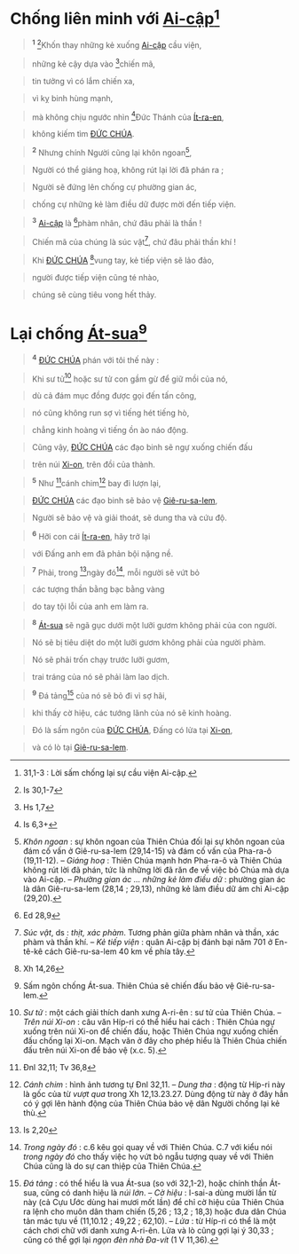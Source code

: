 # Chống liên minh với [Ai-cập]()[^1]

> <sup><b>1</b></sup> [^1*]Khốn thay những kẻ xuống [Ai-cập]() cầu viện,
>


> những kẻ cậy dựa vào [^2*]chiến mã,
>


> tin tưởng vì có lắm chiến xa,
>


> vì kỵ binh hùng mạnh,
>


> mà không chịu ngước nhìn [^3*]Đức Thánh của [Ít-ra-en](),
>


> không kiếm tìm [ĐỨC CHÚA]().
>


> <sup><b>2</b></sup> Nhưng chính Người cũng lại khôn ngoan[^2],
>


> Người có thể giáng hoạ, không rút lại lời đã phán ra ;
>


> Người sẽ đứng lên chống cự phường gian ác,
>


> chống cự những kẻ làm điều dữ được mời đến tiếp viện.
>


> <sup><b>3</b></sup> [Ai-cập]() là [^4*]phàm nhân, chứ đâu phải là thần !
>


> Chiến mã của chúng là súc vật[^3], chứ đâu phải thần khí !
>


> Khi [ĐỨC CHÚA]() [^5*]vung tay, kẻ tiếp viện sẽ lảo đảo,
>


> người được tiếp viện cũng té nhào,
>


> chúng sẽ cùng tiêu vong hết thảy.
>


# Lại chống [Át-sua]()[^4]

> <sup><b>4</b></sup> [ĐỨC CHÚA]() phán với tôi thế này :
>


> Khi sư tử[^5] hoặc sư tử con gầm gừ để giữ mồi của nó,
>


> dù cả đám mục đồng được gọi đến tấn công,
>


> nó cũng không run sợ vì tiếng hét tiếng hò,
>


> chẳng kinh hoàng vì tiếng ồn ào náo động.
>


> Cũng vậy, [ĐỨC CHÚA]() các đạo binh sẽ ngự xuống chiến đấu
>


> trên núi [Xi-on](), trên đồi của thành.
>


> <sup><b>5</b></sup> Như [^6*]cánh chim[^6] bay đi lượn lại,
>


> [ĐỨC CHÚA]() các đạo binh sẽ bảo vệ [Giê-ru-sa-lem](),
>


> Người sẽ bảo vệ và giải thoát, sẽ dung tha và cứu độ.
>


> <sup><b>6</b></sup> Hỡi con cái [Ít-ra-en](), hãy trở lại
>


> với Đấng anh em đã phản bội nặng nề.
>


> <sup><b>7</b></sup> Phải, trong [^7*]ngày đó[^7], mỗi người sẽ vứt bỏ
>


> các tượng thần bằng bạc bằng vàng
>


> do tay tội lỗi của anh em làm ra.
>


> <sup><b>8</b></sup> [Át-sua]() sẽ ngã gục dưới một lưỡi gươm không phải của con người.
>


> Nó sẽ bị tiêu diệt do một lưỡi gươm không phải của người phàm.
>


> Nó sẽ phải trốn chạy trước lưỡi gươm,
>


> trai tráng của nó sẽ phải làm lao dịch.
>


> <sup><b>9</b></sup> Đá tảng[^8] của nó sẽ bỏ đi vì sợ hãi,
>


> khi thấy cờ hiệu, các tướng lãnh của nó sẽ kinh hoàng.
>


> Đó là sấm ngôn của [ĐỨC CHÚA](), Đấng có lửa tại [Xi-on](),
>


> và có lò tại [Giê-ru-sa-lem]().
>

[^1]: 31,1-3 : Lời sấm chống lại sự cầu viện Ai-cập.
[^2]: *Khôn ngoan* : sự khôn ngoan của Thiên Chúa đối lại sự khôn ngoan của đám cố vấn ở Giê-ru-sa-lem (29,14-15) và đám cố vấn của Pha-ra-ô (19,11-12). – *Giáng hoạ* : Thiên Chúa mạnh hơn Pha-ra-ô và Thiên Chúa không rút lời đã phán, tức là những lời đã răn đe về việc bỏ Chúa mà dựa vào Ai-cập. – *Phường gian ác ... những kẻ làm điều dữ* : phường gian ác là dân Giê-ru-sa-lem (28,14 ; 29,13), những kẻ làm điều dữ ám chỉ Ai-cập (29,20).
[^3]: *Súc vật*, ds : *thịt, xác phàm*. Tương phản giữa phàm nhân và thần, xác phàm và thần khí. – *Kẻ tiếp viện* : quân Ai-cập bị đánh bại năm 701 ở En-tê-kê cách Giê-ru-sa-lem 40 km về phía tây.
[^4]: Sấm ngôn chống Át-sua. Thiên Chúa sẽ chiến đấu bảo vệ Giê-ru-sa-lem.
[^5]: *Sư tử* : một cách giải thích danh xưng A-ri-ên : sư tử của Thiên Chúa. – *Trên núi Xi-on* : câu văn Híp-ri có thể hiểu hai cách : Thiên Chúa ngự xuống trên núi Xi-on để chiến đấu, hoặc Thiên Chúa ngự xuống chiến đấu chống lại Xi-on. Mạch văn ở đây cho phép hiểu là Thiên Chúa chiến đấu trên núi Xi-on để bảo vệ (x.c. 5).
[^6]: *Cánh chim* : hình ảnh tương tự Đnl 32,11. – *Dung tha* : động từ Híp-ri này là gốc của từ *vượt qua* trong Xh 12,13.23.27. Dùng động từ này ở đây hẳn có ý gợi lên hành động của Thiên Chúa bảo vệ dân Người chống lại kẻ thù.
[^7]: *Trong ngày đó* : c.6 kêu gọi quay về với Thiên Chúa. C.7 với kiểu nói *trong ngày đó* cho thấy việc họ vứt bỏ ngẫu tượng quay về với Thiên Chúa cũng là do sự can thiệp của Thiên Chúa.
[^8]: *Đá tảng* : có thể hiểu là vua Át-sua (so với 32,1-2), hoặc chính thần Át-sua, cũng có danh hiệu là *núi lớn*. – *Cờ hiệu* : I-sai-a dùng mười lần từ này (cả Cựu Ước dùng hai mươi mốt lần) để chỉ cờ hiệu của Thiên Chúa ra lệnh cho muôn dân tham chiến (5,26 ; 13,2 ; 18,3) hoặc đưa dân Chúa tản mác tựu về (11,10.12 ; 49,22 ; 62,10). – *Lửa* : từ Híp-ri có thể là một cách chơi chữ với danh xưng A-ri-ên. Lửa và lò cũng gợi lại ý 30,33 ; cũng có thể gợi lại *ngọn đèn nhà Đa-vít* (1 V 11,36).
[^1*]: Is 30,1-7
[^2*]: Hs 1,7
[^3*]: Is 6,3+
[^4*]: Ed 28,9
[^5*]: Xh 14,26
[^6*]: Đnl 32,11; Tv 36,8
[^7*]: Is 2,20